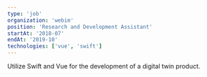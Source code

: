 ```yaml
---
type: 'job'
organization: 'webim'
position: 'Research and Development Assistant'
startAt: '2018-07'
endAt: '2019-10'
technologies: ['vue', 'swift']
---
```


Utilize Swift and Vue for the development of a digital twin product.
